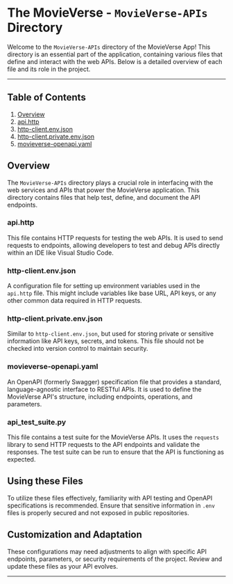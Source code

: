 # The MovieVerse - `MovieVerse-APIs` Directory

Welcome to the `MovieVerse-APIs` directory of the MovieVerse App! This directory is an essential part of the application, containing various files that define and interact with the web APIs. Below is a detailed overview of each file and its role in the project.

---

## Table of Contents

1. [Overview](#overview)
2. [api.http](#api.http)
3. [http-client.env.json](#http-client.env.json)
4. [http-client.private.env.json](#http-client.private.env.json)
5. [movieverse-openapi.yaml](#movieverse-openapi.yaml)

## Overview

The `MovieVerse-APIs` directory plays a crucial role in interfacing with the web services and APIs that power the MovieVerse application. This directory contains files that help test, define, and document the API endpoints.

### api.http

This file contains HTTP requests for testing the web APIs. It is used to send requests to endpoints, allowing developers to test and debug APIs directly within an IDE like Visual Studio Code.

### http-client.env.json

A configuration file for setting up environment variables used in the `api.http` file. This might include variables like base URL, API keys, or any other common data required in HTTP requests.

### http-client.private.env.json

Similar to `http-client.env.json`, but used for storing private or sensitive information like API keys, secrets, and tokens. This file should not be checked into version control to maintain security.

### movieverse-openapi.yaml

An OpenAPI (formerly Swagger) specification file that provides a standard, language-agnostic interface to RESTful APIs. It is used to define the MovieVerse API's structure, including endpoints, operations, and parameters.

### api_test_suite.py

This file contains a test suite for the MovieVerse APIs. It uses the `requests` library to send HTTP requests to the API endpoints and validate the responses. The test suite can be run to ensure that the API is functioning as expected.

## Using these Files

To utilize these files effectively, familiarity with API testing and OpenAPI specifications is recommended. Ensure that sensitive information in `.env` files is properly secured and not exposed in public repositories.

## Customization and Adaptation

These configurations may need adjustments to align with specific API endpoints, parameters, or security requirements of the project. Review and update these files as your API evolves.

---
